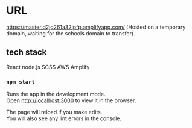 # URL

https://master.d2jo261a32ipfp.amplifyapp.com/
(Hosted on a temporary domain, waiting for the schools domain to transfer).

## tech stack

React
node.js
SCSS
AWS Amplify

### `npm start`

Runs the app in the development mode.\
Open [http://localhost:3000](http://localhost:3000) to view it in the browser.

The page will reload if you make edits.\
You will also see any lint errors in the console.
